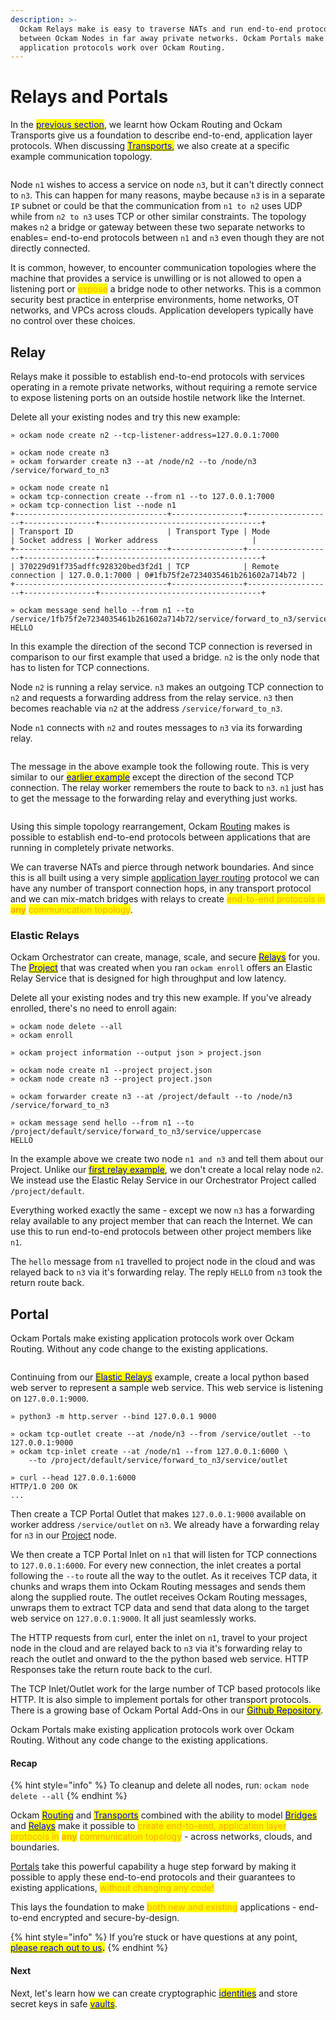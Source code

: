 ```yaml
---
description: >-
  Ockam Relays make is easy to traverse NATs and run end-to-end protocols 
  between Ockam Nodes in far away private networks. Ockam Portals make existing
  application protocols work over Ockam Routing.
---
```


# Relays and Portals

In the [<mark style="color:blue;">previous section</mark>](routing.md), we learnt how Ockam Routing and Ockam Transports give us a foundation to describe end-to-end, application layer protocols. When discussing [<mark style="color:blue;">Transports</mark>](routing.md#transport)<mark style="color:blue;">,</mark> we also create at a specific example communication topology.

<img src="../../.gitbook/assets/file.excalidraw (2).svg" alt="" class="gitbook-drawing">

Node `n1` wishes to access a service on node `n3`, but it can't directly connect to `n3`. This can happen for many reasons, maybe because `n3` is in a separate `IP` subnet or could be that the communication from `n1 to n2` uses UDP while from `n2 to n3` uses TCP or other similar constraints. The topology makes `n2` a bridge or gateway between these two separate networks to enables= end-to-end protocols between `n1` and `n3` even though they are not directly connected.

It is common, however, to encounter communication topologies where the machine that provides a service is unwilling or is not allowed to open a listening port or <mark style="color:orange;">expose</mark> a bridge node to other networks. This is a common security best practice in enterprise environments, home networks, OT networks, and VPCs across clouds. Application developers typically have no control over these choices.

## Relay

Relays make it possible to establish end-to-end protocols with services operating in a remote private networks, without requiring a remote service to expose listening ports on an outside hostile network like the Internet.  &#x20;

Delete all your existing nodes and try this new example:

```
» ockam node create n2 --tcp-listener-address=127.0.0.1:7000

» ockam node create n3
» ockam forwarder create n3 --at /node/n2 --to /node/n3
/service/forward_to_n3

» ockam node create n1
» ockam tcp-connection create --from n1 --to 127.0.0.1:7000
» ockam tcp-connection list --node n1
+----------------------------------+----------------+-------------------+----------------+------------------------------------+
| Transport ID                     | Transport Type | Mode              | Socket address | Worker address                     |
+----------------------------------+----------------+-------------------+----------------+------------------------------------+
| 370229d91f735adffc928320bed3f2d1 | TCP            | Remote connection | 127.0.0.1:7000 | 0#1fb75f2e7234035461b261602a714b72 |
+----------------------------------+----------------+-------------------+----------------+------------------------------------+

» ockam message send hello --from n1 --to /service/1fb75f2e7234035461b261602a714b72/service/forward_to_n3/service/uppercase
HELLO
```

In this example the direction of the second TCP connection is reversed in comparison to our first example that used a bridge. `n2` is the only node that has to listen for TCP connections.&#x20;

Node `n2` is running a relay service. `n3` makes an outgoing TCP connection to `n2` and requests a forwarding address from the relay service. `n3` then becomes reachable via `n2` at the address `/service/forward_to_n3`.

Node `n1` connects with `n2` and routes messages to `n3` via its forwarding relay.

<img src="../../.gitbook/assets/file.excalidraw.svg" alt="" class="gitbook-drawing">

The message in the above example took the following route. This is very similar to our [<mark style="color:blue;">earlier example</mark>](routing.md#transport) except the direction of the second TCP connection. The relay worker remembers the route to back to `n3`. `n1` just has to get the message to the forwarding relay and everything just works.

<img src="../../.gitbook/assets/file.excalidraw (2) (1).svg" alt="" class="gitbook-drawing">

Using this simple topology rearrangement, Ockam [Routing](routing.md) makes is possible to establish end-to-end protocols between applications that are running in completely private networks.

We can traverse NATs and pierce through network boundaries. And since this is all built using a very simple [application layer routing](routing.md) protocol we can have any number of transport connection hops, in any transport protocol and we can mix-match bridges with relays to create <mark style="color:orange;">end-to-end protocols in</mark> <mark style="color:orange;"></mark><mark style="color:orange;">**any**</mark> <mark style="color:orange;"></mark><mark style="color:orange;">communication topology</mark>.

### Elastic Relays

Ockam Orchestrator can create, manage, scale, and secure [<mark style="color:blue;">Relays</mark>](advanced-routing.md#relay) for you. The [<mark style="color:blue;">Project</mark>](nodes.md#project) that was created when you ran `ockam enroll` offers an Elastic Relay Service that is designed for high throughput and low latency.

Delete all your existing nodes and try this new example. If you've already enrolled, there's no need to enroll again:

```
» ockam node delete --all
» ockam enroll

» ockam project information --output json > project.json

» ockam node create n1 --project project.json
» ockam node create n3 --project project.json

» ockam forwarder create n3 --at /project/default --to /node/n3
/service/forward_to_n3

» ockam message send hello --from n1 --to /project/default/service/forward_to_n3/service/uppercase
HELLO
```

In the example above we create two node `n1 and n3` and tell them about our Project. Unlike our [<mark style="color:blue;">first relay example</mark>](advanced-routing.md#relay), we don't create a local relay node `n2`. We instead use the Elastic Relay Service in our Orchestrator Project called `/project/default`.

Everything worked exactly the same - except we now `n3` has a forwarding relay available to any project member that can reach the Internet. We can use this to run end-to-end protocols between other project members like `n1`.

The `hello` message from `n1` travelled to project node in the cloud and was relayed back to `n3` via it's forwarding relay. The reply `HELLO` from `n3` took the return route back.

## Portal <a href="#orchestrator-portal" id="orchestrator-portal"></a>

Ockam Portals make existing application protocols work over Ockam Routing. Without any code change to the existing applications.

<img src="../../.gitbook/assets/file.excalidraw (1).svg" alt="" class="gitbook-drawing">

Continuing from our [<mark style="color:blue;">Elastic Relays</mark>](advanced-routing.md#elastic-relays) example, create a local python based web server to represent a sample web service. This web service is listening on `127.0.0.1:9000`.

```
» python3 -m http.server --bind 127.0.0.1 9000

» ockam tcp-outlet create --at /node/n3 --from /service/outlet --to 127.0.0.1:9000
» ockam tcp-inlet create --at /node/n1 --from 127.0.0.1:6000 \
    --to /project/default/service/forward_to_n3/service/outlet

» curl --head 127.0.0.1:6000
HTTP/1.0 200 OK
...
```

Then create a TCP Portal Outlet that makes `127.0.0.1:9000` available on worker address `/service/outlet` on `n3`. We already have a forwarding relay for `n3` in our [Project](nodes.md#project) node.

We then create a TCP Portal Inlet on `n1` that will listen for TCP connections to `127.0.0.1:6000`. For every new connection, the inlet creates a portal following the `--to` route all the way to the outlet. As it receives TCP data, it chunks and wraps them into Ockam Routing messages and sends them along the supplied route. The outlet receives Ockam Routing messages, unwraps them to extract TCP data and send that data along to the target web service on `127.0.0.1:9000`. It all just seamlessly works.

The HTTP requests from curl, enter the inlet on `n1`, travel to your project node in the cloud and are relayed back to `n3` via it's forwarding relay to reach the outlet and onward to the the python based web service. HTTP Responses take the return route back to the curl.

The TCP Inlet/Outlet work for the large number of TCP based protocols like HTTP. It is also simple to implement portals for other transport protocols. There is a growing base of Ockam Portal Add-Ons in our [<mark style="color:blue;">Github Repository</mark>](https://github.com/build-trust/ockam).

Ockam Portals make existing application protocols work over Ockam Routing. Without any code change to the existing applications.

#### Recap

{% hint style="info" %}
To cleanup and delete all nodes, run: `ockam node delete --all`
{% endhint %}

Ockam [<mark style="color:blue;">Routing</mark>](advanced-routing.md#routing) and [<mark style="color:blue;">Transports</mark>](routing.md#transport) combined with the ability to model [<mark style="color:blue;">Bridges</mark>](advanced-routing.md) and [<mark style="color:blue;">Relays</mark>](advanced-routing.md#relay) make it possible to <mark style="color:orange;">create end-to-end, application layer protocols in</mark> <mark style="color:orange;"></mark><mark style="color:orange;">**any**</mark> <mark style="color:orange;"></mark><mark style="color:orange;">communication topology</mark> - across networks, clouds, and boundaries.

[Portals](advanced-routing.md#orchestrator-portal) take this powerful capability a huge step forward by making it possible to apply these end-to-end protocols and their guarantees to existing applications, <mark style="color:orange;">without changing any code!</mark>

This lays the foundation to make <mark style="color:orange;">both new and existing</mark> applications - end-to-end encrypted and secure-by-design.

{% hint style="info" %}
If you’re stuck or have questions at any point, [<mark style="color:blue;">please reach out to us</mark>](https://www.ockam.io/contact)<mark style="color:blue;">**.**</mark>
{% endhint %}

#### Next

Next, let's learn how we can create cryptographic [<mark style="color:blue;">identities</mark>](identities.md) and store secret keys in safe [<mark style="color:blue;">vaults</mark>](identities.md).
